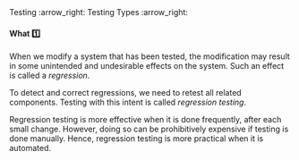 <div id="path">Testing :arrow_right: Testing Types :arrow_right:</div>

<div id="title">

#### What :one:

</div>

<div id="body">

When we modify a system that has been tested, the modification may result in some unintended and undesirable effects on the system. Such an effect is called a _regression_.

To detect and correct regressions, we need to retest all related components. Testing with this intent is called _regression testing_.

Regression testing is more effective when it is done frequently, after each small change. However, doing so can be prohibitively expensive if testing is done manually. Hence, regression testing is more practical when it is automated.

</div>

<div id="extras">

<include src="exercises.md" />

</div>

</div>
